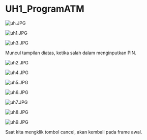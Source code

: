 # UH1_ProgramATM

![uh.JPG](https://github.com/irvinafiradila/UH1_ProgramATM/blob/master/uh.JPG)

![uh1.JPG](https://github.com/irvinafiradila/UH1_ProgramATM/blob/master/uh1.JPG)

![uh3.JPG](https://github.com/irvinafiradila/UH1_ProgramATM/blob/master/uh3.JPG)

Muncul tampilan diatas, ketika salah dalam menginputkan PIN.

![uh2.JPG](https://github.com/irvinafiradila/UH1_ProgramATM/blob/master/uh2.JPG)

![uh4.JPG](https://github.com/irvinafiradila/UH1_ProgramATM/blob/master/uh4.JPG)

![uh5.JPG](https://github.com/irvinafiradila/UH1_ProgramATM/blob/master/uh5.JPG)

![uh6.JPG](https://github.com/irvinafiradila/UH1_ProgramATM/blob/master/uh6.JPG)

![uh7.JPG](https://github.com/irvinafiradila/UH1_ProgramATM/blob/master/uh7.JPG)

![uh8.JPG](https://github.com/irvinafiradila/UH1_ProgramATM/blob/master/uh8.JPG)

![uh9.JPG](https://github.com/irvinafiradila/UH1_ProgramATM/blob/master/uh9.JPG)

Saat kita mengklik tombol cancel, akan kembali pada frame awal.
